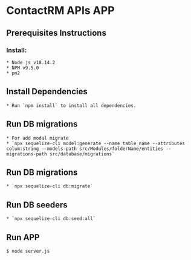 # ContactRM APIs APP

## Prerequisites Instructions

### Install:

    * Node js v18.14.2
    * NPM v9.5.0
    * pm2

## Install Dependencies

    * Run `npm install` to install all dependencies.

## Run DB migrations

    * For add modal migrate
    * `npx sequelize-cli model:generate --name table_name --attributes colum:string --models-path src/Modules/folderName/entities --migrations-path src/database/migrations`

## Run DB migrations

    * `npx sequelize-cli db:migrate`

## Run DB seeders

    * `npx sequelize-cli db:seed:all`

## Run APP

    $ node server.js
